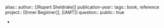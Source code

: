 alias::
author:: [[Rupert Sheldrake]] 
publication-year::
tags:: book, reference
project:: [[Inner Beginner]], [[AMT]] 
question::
public:: true

-